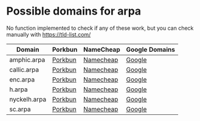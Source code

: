 # Possible domains for arpa

No function implemented to check if any of these work, but you can check manually with https://tld-list.com/

| Domain | Porkbun | NameCheap | Google Domains |
|---|---|---|---|
| amphic.arpa | [Porkbun](https://porkbun.com/checkout/search?prb=e814663da1&tlds=&idnLanguage=&search=search&q=amphic.arpa) | [Namecheap](https://www.namecheap.com/domains/registration/results/?domain=amphic.arpa) | [Google](https://domains.google.com/registrar/search?searchTerm=amphic.arpa) |
| callic.arpa | [Porkbun](https://porkbun.com/checkout/search?prb=e814663da1&tlds=&idnLanguage=&search=search&q=callic.arpa) | [Namecheap](https://www.namecheap.com/domains/registration/results/?domain=callic.arpa) | [Google](https://domains.google.com/registrar/search?searchTerm=callic.arpa) |
| enc.arpa | [Porkbun](https://porkbun.com/checkout/search?prb=e814663da1&tlds=&idnLanguage=&search=search&q=enc.arpa) | [Namecheap](https://www.namecheap.com/domains/registration/results/?domain=enc.arpa) | [Google](https://domains.google.com/registrar/search?searchTerm=enc.arpa) |
| h.arpa | [Porkbun](https://porkbun.com/checkout/search?prb=e814663da1&tlds=&idnLanguage=&search=search&q=h.arpa) | [Namecheap](https://www.namecheap.com/domains/registration/results/?domain=h.arpa) | [Google](https://domains.google.com/registrar/search?searchTerm=h.arpa) |
| nyckelh.arpa | [Porkbun](https://porkbun.com/checkout/search?prb=e814663da1&tlds=&idnLanguage=&search=search&q=nyckelh.arpa) | [Namecheap](https://www.namecheap.com/domains/registration/results/?domain=nyckelh.arpa) | [Google](https://domains.google.com/registrar/search?searchTerm=nyckelh.arpa) |
| sc.arpa | [Porkbun](https://porkbun.com/checkout/search?prb=e814663da1&tlds=&idnLanguage=&search=search&q=sc.arpa) | [Namecheap](https://www.namecheap.com/domains/registration/results/?domain=sc.arpa) | [Google](https://domains.google.com/registrar/search?searchTerm=sc.arpa) |
